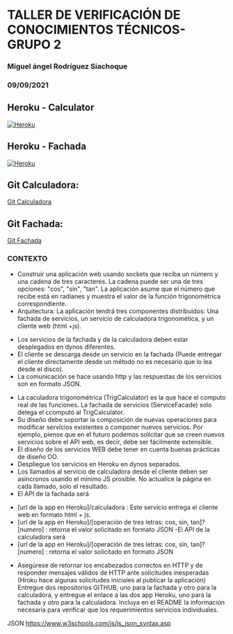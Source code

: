 # TALLER DE VERIFICACIÓN DE CONOCIMIENTOS TÉCNICOS-GRUPO 2
### Miguel ángel Rodríguez Siachoque
### 09/09/2021

## Heroku - Calculator
[![Heroku](https://www.herokucdn.com/deploy/button.png)](https://dashboard.heroku.com/apps/apicalculator1)

## Heroku - Fachada
[![Heroku](https://www.herokucdn.com/deploy/button.png)](https://dashboard.heroku.com/apps/apicalculatorfachada)

## Git Calculadora:
[Git Calculadora](https://github.com/MiguelRS-98/ApiCalculatorparcial1)

## Git Fachada:
[Git Fachada](https://github.com/MiguelRS-98/ApiCalculatorFachadaParcial1)

### CONTEXTO
- Construir una  aplicación web usando sockets que reciba un número y una cadena de tres caracteres. La cadena puede ser una de tres opciones: "cos", "sin", "tan". La aplicación asume que el número que recibe está en radianes y muestra el valor de la función trigonométrica correspondiente.
- Arquitectura:
La aplicación tendrá tres componentes distribuidos: Una fachada de servicios, un servicio de calculadora trigonomética, y un cliente web (html +js).
 * Los servicios de la fachada y de la calculadora deben estar desplegados en dynos diferentes.
 * El cliente se descarga desde un servicio en la fachada (Puede entregar el cliente directamente desde un método no es necesario que lo lea desde el disco).
 * La comunicación se hace usando http y las respuestas de los servicios son en formato JSON.
- La caculadora trigonométrica (TrigCalculator) es la que hace el computo real de las funciones. La fachada de servicios (ServiceFacade) solo delega el ccomputo al TrigCalculator.
- Su diseño debe soportar la composición de nuevas operaciones para modificar servicios existentes o componer nuevos servicios. Por ejemplo, piense que en el futuro podemos solicitar que se creen nuevos servicios sobre  el API web, es decir,  debe ser fácilmente extensible.
- El diseño de los servicios WEB debe tener en cuenta buenas prácticas de diseño OO.
- Despliegue los servicios en Heroku en dynos separados.
- Los llamados al servicio de calculadora desde el cliente deben ser asíncronos usando el mínimo JS prosible. No actualice la página en cada llamado, solo el resultado.
- El API de la fachada será
 * [url de la app en Heroku]/calculadora : Este servicio entrega el cliente web en formato html + js.
 * [url de la app en Heroku]/[operación de tres letras: cos, sin, tan]?[numero] : retorna el valor solicitado en formato JSON
-El API de la calculadora será
 * [url de la app en Heroku]/[operación de tres letras: cos, sin, tan]?[numero] : retorna el valor solicitado en formato JSON
- Asegúrese de retornar los encabezados correctos en HTTP y de responder mensajes válidos de HTTP ante solicitudes inesperadas (Hroku hace algunas solicitudes iniciales al publicar la aplicación)
Entregue dos repositorios GITHUB, uno para la fachada y otro para la calculadora, y entregue el enlace a las dos app Heroku, uno para la fachada y otro para la calculadora. Incluya en el README la información necesaria  para verificar que los requerimientos servicios individuales.

JSON
https://www.w3schools.com/js/js_json_syntax.asp
